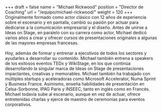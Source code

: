 +++
draft		= false
name		= "Michael Rickwood"
position 	= "Director de Coaching"
url			= "/equipo/michael-rickwood/"
weight		= 120
+++
Originalmente formado como actor clásico con 12 años de experiencia sobre el escenario y en pantalla, cambió su pasión por actuar para dedicarse a la comunicación empresarial y el diseño. Antes de unirse a Ideas on Stage, en paralelo con su carrera como actor, Michael dedicó varios años a crear y ofrecer cursos de presentaciones originales a algunas de las mayores empresas francesas.<br /><br />Hoy, además de formar y entrenar a ejecutivos de todos los sectores y ayudarles a desarrollar su contenido. Michael también entrena a speakers de los exitosos eventos TEDx y WikiStage, en los que continúa desarrollando la singular marca de Ideas on Stage  de presentaciones impactantes, creativas y memorables. Michael también ha trabajado con múltiples startups y aceleradoras como Microsoft Accelerator, Numa Sprint y Business France. Asimismo, enseña habilidades de presentación en Celsa-Sorbonne, IPAG Paris y INSEEC, tanto en inglés como en Francés. Michael todavía sube al escenario, aunque en vez de actuar, ofrece entretenidas charlas y ejerce de maestro de ceremonias para eventos corporativos.